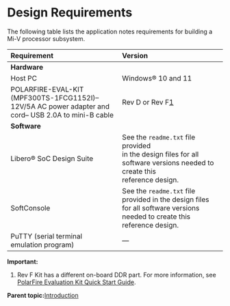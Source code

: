 # Design Requirements

The following table lists the application notes requirements for building a Mi-V processor subsystem.

|Requirement|Version|
|:----------|:------|
|**Hardware**|
|Host PC|Windows® 10 and 11|
|POLARFIRE-EVAL-KIT \(MPF300TS-1FCG1152I\)– 12V/5A AC power adapter and cord– USB 2.0A to mini-B cable|Rev D or Rev F[1](#NOTE_IT2_QHS_4XB)|
|**Software**|
|Libero® SoC Design Suite|See the `readme.txt` file provided<br /> in the design files for all software versions needed to create this<br /> reference design.|
|SoftConsole|See the `readme.txt` file provided in the design files for all software versions needed to create this reference design.|
|PuTTY \(serial terminal emulation program\)|—|

**Important:**

1.  Rev F Kit has a different on-board DDR part. For more information, see [PolarFire Evaluation Kit Quick Start Guide](https://ww1.microchip.com/downloads/aemDocuments/documents/FPGA/ProductDocuments/UserGuides/5-02-00773__MPF300-Eval-Kit_PolarFire_Evaluation_Quick_Start_Guide_Print.pdf).

**Parent topic:**[Introduction](GUID-3BBD5ED6-990D-4690-9B1E-A70B10D06A1F.md)

